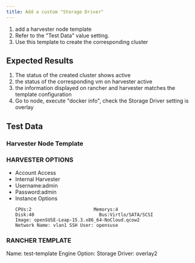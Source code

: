 ```yaml
---
title: Add a custom "Storage Driver"
---
```

1. add a harvester node template
1. Refer to the "Test Data" value setting.
1. Use this template to create the corresponding cluster

## Expected Results
1. The status of the created cluster shows active
1. the status of the corresponding vm on harvester active
1. the information displayed on rancher and harvester matches the template configuration
1. Go to node, execute "docker info", check the Storage Driver setting is overlay

## Test Data
### Harvester Node Template
### HARVESTER OPTIONS
- Account Access
- Internal Harvester
- Username:admin
- Password:admin
- Instance Options
    ```
    CPUs:2                       Memorys:4
    Disk:40                        Bus:Virtlo/SATA/SCSI
    Image: openSUSE-Leap-15.3.x86_64-NoCloud.qcow2
    Network Name: vlan1 SSH User: opensuse
    ```
### RANCHER TEMPLATE
Name: test-template
Engine Option:
Storage Driver: overlay2